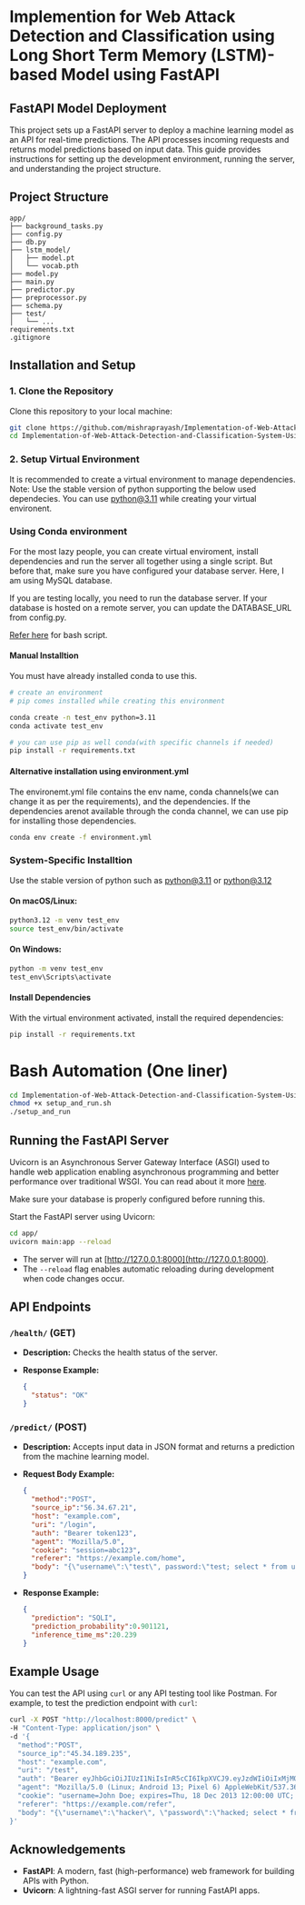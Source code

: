 
# Implemention for Web Attack Detection and Classification using Long Short Term Memory (LSTM)-based Model using FastAPI


##  FastAPI Model Deployment 

This project sets up a FastAPI server to deploy a machine learning model as an API for real-time predictions. The API processes incoming requests and returns model predictions based on input data. This guide provides instructions for setting up the development environment, running the server, and understanding the project structure.

## Project Structure

```
app/
├── background_tasks.py    
├── config.py               
├── db.py                  
├── lstm_model/            
│   ├── model.pt           
│   └── vocab.pth          
├── model.py               
├── main.py                
├── predictor.py          
├── preprocessor.py        
├── schema.py                         
├── test/                 
│   └── ...                
requirements.txt 
.gitignore  
```

## Installation and Setup

### 1. Clone the Repository

Clone this repository to your local machine:

```bash
git clone https://github.com/mishraprayash/Implementation-of-Web-Attack-Detection-and-Classification-System-Using-LSTM
cd Implementation-of-Web-Attack-Detection-and-Classification-System-Using-LSTM
```

### 2. Setup Virtual Environment

It is recommended to create a virtual environment to manage dependencies. Note: Use the stable version of python supporting the below used dependecies. You can use python@3.11 while creating your virtual environent.


### Using Conda environment

For the most lazy people, you can create virtual enviroment, install dependencies and run the server all together using a single script. But before that, make sure you have configured your database server. Here, I am using MySQL database. 

If you are testing locally, you need to run the database server. If your database is hosted on a remote server, you can update the DATABASE_URL from config.py.

[Refer here](#bash-automation (one-liner)) for bash script.

#### Manual Installtion

You must have already installed conda to use this.

```bash
# create an environment
# pip comes installed while creating this environment

conda create -n test_env python=3.11 
conda activate test_env

# you can use pip as well conda(with specific channels if needed)
pip install -r requirements.txt 

```

#### Alternative installation using environment.yml 

The environemt.yml file contains the env name, conda channels(we can change it as per the requirements), and the dependencies. If the dependencies arenot available through the conda channel, we can use pip for installing those dependencies.

```bash
conda env create -f environment.yml 

```

### System-Specific Installtion

Use the stable version of python such as python@3.11 or python@3.12
#### On macOS/Linux:

```bash
python3.12 -m venv test_env
source test_env/bin/activate
```

#### On Windows:

```bash
python -m venv test_env
test_env\Scripts\activate
```

#### Install Dependencies

With the virtual environment activated, install the required dependencies:

```bash
pip install -r requirements.txt
```

# Bash Automation (One liner)

```bash
cd Implementation-of-Web-Attack-Detection-and-Classification-System-Using-LSTM
chmod +x setup_and_run.sh 
./setup_and_run

```

## Running the FastAPI Server

Uvicorn is an Asynchronous Server Gateway Interface (ASGI) used to handle web application enabling asynchronous programming and better performance over traditional WSGI. You can read about it more [here](https://www.uvicorn.org/).

Make sure your database is properly configured before running this.

Start the FastAPI server using Uvicorn:

```bash
cd app/
uvicorn main:app --reload
```

- The server will run at [http://127.0.0.1:8000](http://127.0.0.1:8000).
- The `--reload` flag enables automatic reloading during development when code changes occur.

## API Endpoints



### `/health/` (GET)
- **Description:** Checks the health status of the server.
- **Response Example:**

  ```json
  {
    "status": "OK"
  }
  ```

### `/predict/` (POST)
- **Description:** Accepts input data in JSON format and returns a prediction from the machine learning model.
- **Request Body Example:**

  ```json
  {
    "method":"POST",
    "source_ip":"56.34.67.21",
    "host": "example.com",
    "uri": "/login",
    "auth": "Bearer token123",
    "agent": "Mozilla/5.0",
    "cookie": "session=abc123",
    "referer": "https://example.com/home",
    "body": "{\"username\":\"test\", password:\"test; select * from users; -- OR '1'='1\"}"
  }
  ```

- **Response Example:**

  ```json
  {
    "prediction": "SQLI",
    "prediction_probability":0.901121,
    "inference_time_ms":20.239
  }
  ```



## Example Usage

You can test the API using `curl` or any API testing tool like Postman. For example, to test the prediction endpoint with `curl`:

```bash
curl -X POST "http://localhost:8000/predict" \
-H "Content-Type: application/json" \
-d '{
  "method":"POST",
  "source_ip":"45.34.189.235",
  "host": "example.com",
  "uri": "/test",
  "auth": "Bearer eyJhbGciOiJIUzI1NiIsInR5cCI6IkpXVCJ9.eyJzdWIiOiIxMjM0NTY3ODkwIiwibmFtZSI6IkpvaG4gRG9lIiwiaWF0IjoxNTE2MjM5MDIyfQ.SflKxwRJSMeKKF2QT4fwpMeJf36POk6yJV_adQssw5c",
  "agent": "Mozilla/5.0 (Linux; Android 13; Pixel 6) AppleWebKit/537.36 (KHTML, like Gecko) Chrome/112.0.0.0 Mobile Safari/537.36",
  "cookie": "username=John Doe; expires=Thu, 18 Dec 2013 12:00:00 UTC; path=/",
  "referer": "https://example.com/refer",
  "body": "{\"username\":\"hacker\", \"password\":\"hacked; select * from user where user='admin' OR '1'='1' --\"}"
}'
```


## Acknowledgements

- **FastAPI**: A modern, fast (high-performance) web framework for building APIs with Python.
- **Uvicorn**: A lightning-fast ASGI server for running FastAPI apps.


